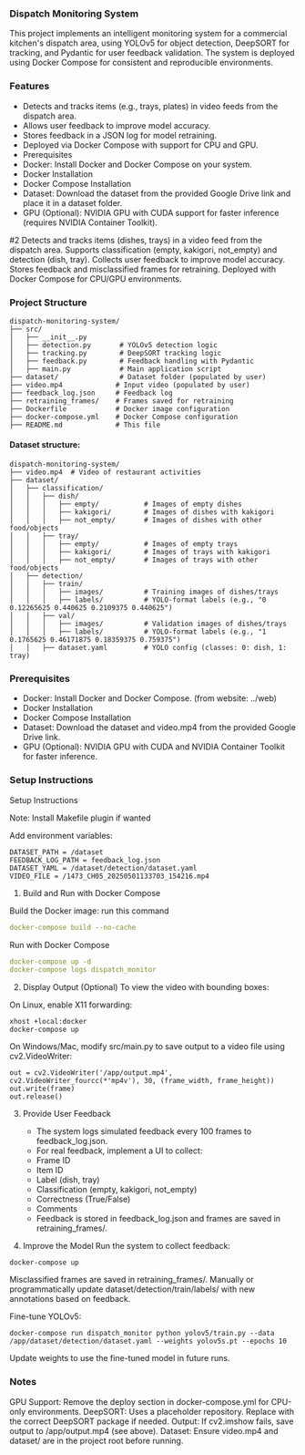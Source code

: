 ### Dispatch Monitoring System
This project implements an intelligent monitoring system for a commercial kitchen's dispatch area, using YOLOv5 for object detection, DeepSORT for tracking, and Pydantic for user feedback validation. The system is deployed using Docker Compose for consistent and reproducible environments.

### Features
+ Detects and tracks items (e.g., trays, plates) in video feeds from the dispatch area.
+ Allows user feedback to improve model accuracy. 
+ Stores feedback in a JSON log for model retraining.
+ Deployed via Docker Compose with support for CPU and GPU.
+ Prerequisites
+ Docker: Install Docker and Docker Compose on your system.
+ Docker Installation
+ Docker Compose Installation
+ Dataset: Download the dataset from the provided Google Drive link and place it in a dataset folder.
+ GPU (Optional): NVIDIA GPU with CUDA support for faster inference (requires NVIDIA Container Toolkit).

#2
Detects and tracks items (dishes, trays) in a video feed from the dispatch area.
Supports classification (empty, kakigori, not_empty) and detection (dish, tray).
Collects user feedback to improve model accuracy.
Stores feedback and misclassified frames for retraining.
Deployed with Docker Compose for CPU/GPU environments.

### Project Structure
```
dispatch-monitoring-system/
├── src/
│   ├── __init__.py
│   ├── detection.py       # YOLOv5 detection logic
│   ├── tracking.py        # DeepSORT tracking logic
│   ├── feedback.py        # Feedback handling with Pydantic
│   ├── main.py            # Main application script
├── dataset/               # Dataset folder (populated by user)
├── video.mp4             # Input video (populated by user)
├── feedback_log.json     # Feedback log
├── retraining_frames/    # Frames saved for retraining
├── Dockerfile            # Docker image configuration
├── docker-compose.yml    # Docker Compose configuration
├── README.md             # This file
```

#### Dataset structure:
```
dispatch-monitoring-system/
├── video.mp4  # Video of restaurant activities
├── dataset/
│   ├── classification/
│   │   ├── dish/
│   │   │   ├── empty/           # Images of empty dishes
│   │   │   ├── kakigori/        # Images of dishes with kakigori
│   │   │   ├── not_empty/       # Images of dishes with other food/objects
│   │   ├── tray/
│   │   │   ├── empty/           # Images of empty trays
│   │   │   ├── kakigori/        # Images of trays with kakigori
│   │   │   ├── not_empty/       # Images of trays with other food/objects
│   ├── detection/
│   │   ├── train/
│   │   │   ├── images/          # Training images of dishes/trays
│   │   │   ├── labels/          # YOLO-format labels (e.g., "0 0.12265625 0.440625 0.2109375 0.440625")
│   │   ├── val/
│   │   │   ├── images/          # Validation images of dishes/trays
│   │   │   ├── labels/          # YOLO-format labels (e.g., "1 0.1765625 0.46171875 0.18359375 0.759375")
│   │   ├── dataset.yaml         # YOLO config (classes: 0: dish, 1: tray)
```

### Prerequisites
+ Docker: Install Docker and Docker Compose. (from website: ../web)
+ Docker Installation
+ Docker Compose Installation
+ Dataset: Download the dataset and video.mp4 from the provided Google Drive link.
+ GPU (Optional): NVIDIA GPU with CUDA and NVIDIA Container Toolkit for faster inference.

### Setup Instructions
Setup Instructions

Note: Install Makefile plugin if wanted

Add environment variables:
```
DATASET_PATH = /dataset
FEEDBACK_LOG_PATH = feedback_log.json
DATASET_YAML = /dataset/detection/dataset.yaml
VIDEO_FILE = /1473_CH05_20250501133703_154216.mp4
```

1. Build and Run with Docker Compose

Build the Docker image: run this command
```yaml
docker-compose build --no-cache
```
Run with Docker Compose
```yaml
docker-compose up -d
docker-compose logs dispatch_monitor
```

2. Display Output (Optional)
   To view the video with bounding boxes:

On Linux, enable X11 forwarding:
```
xhost +local:docker
docker-compose up
```
On Windows/Mac, modify src/main.py to save output to a video file using cv2.VideoWriter:
```
out = cv2.VideoWriter('/app/output.mp4', cv2.VideoWriter_fourcc(*'mp4v'), 30, (frame_width, frame_height))
out.write(frame)
out.release()
```

3. Provide User Feedback
   + The system logs simulated feedback every 100 frames to feedback_log.json.
   + For real feedback, implement a UI to collect:
   + Frame ID
   + Item ID
   + Label (dish, tray)
   + Classification (empty, kakigori, not_empty)
   + Correctness (True/False)
   + Comments
   + Feedback is stored in feedback_log.json and frames are saved in retraining_frames/.

4. Improve the Model
   Run the system to collect feedback:
```
docker-compose up
```
Misclassified frames are saved in retraining_frames/.
Manually or programmatically update dataset/detection/train/labels/ with new annotations based on feedback.

Fine-tune YOLOv5:
```
docker-compose run dispatch_monitor python yolov5/train.py --data /app/dataset/detection/dataset.yaml --weights yolov5s.pt --epochs 10
```
Update weights to use the fine-tuned model in future runs.

### Notes
GPU Support: Remove the deploy section in docker-compose.yml for CPU-only environments.
DeepSORT: Uses a placeholder repository. Replace with the correct DeepSORT package if needed.
Output: If cv2.imshow fails, save output to /app/output.mp4 (see above).
Dataset: Ensure video.mp4 and dataset/ are in the project root before running.